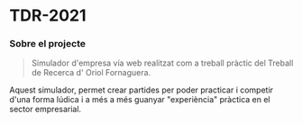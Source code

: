 # TDR-2021

### Sobre el projecte

> Simulador d'empresa vía web realitzat com a treball pràctic del Treball de Recerca d' Oriol Fornaguera.

Aquest simulador, permet crear partides per poder practicar i competir d'una forma lúdica i a més a més guanyar "experiència" pràctica en el sector empresarial.
